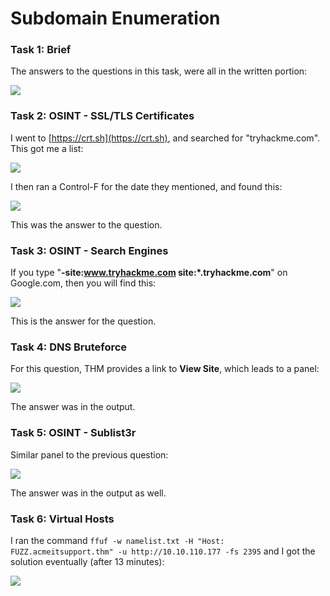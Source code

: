 # Subdomain Enumeration

### Task 1: Brief

The answers to the questions in this task, were all in the written portion:

![](<../../.gitbook/assets/image (620) (2).png>)

### Task 2: OSINT - SSL/TLS Certificates

I went to [https://crt.sh](https://crt.sh), and searched for "tryhackme.com". This got me a list:

![](<../../.gitbook/assets/image (411).png>)

I then ran a Control-F for the date they mentioned, and found this:

![](<../../.gitbook/assets/image (716).png>)

This was the answer to the question.

### Task 3: OSINT - Search Engines

If you type "**-site:www.tryhackme.com  site:\*.tryhackme.com**" on Google.com, then you will find this:

![](<../../.gitbook/assets/image (369).png>)

This is the answer for the question.

### Task 4: DNS Bruteforce

For this question, THM provides a link to **View Site**, which leads to a panel:

![](<../../.gitbook/assets/image (639) (1) (1).png>)

The answer was in the output.

### Task 5: OSINT - Sublist3r

Similar panel to the previous question:

![](<../../.gitbook/assets/image (353).png>)

The answer was in the output as well.

### Task 6: Virtual Hosts

I ran the command `ffuf -w namelist.txt -H "Host: FUZZ.acmeitsupport.thm" -u http://10.10.110.177 -fs 2395` and I got the solution eventually (after 13 minutes):

![](<../../.gitbook/assets/image (359) (1).png>)
